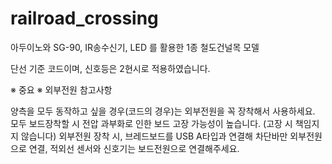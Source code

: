 # railroad_crossing
아두이노와 SG-90, IR송수신기, LED 를 활용한 1종 철도건널목 모델

단선 기준 코드이며, 신호등은 2현시로 적용하였습니다.

※ 중요 ※ 외부전원 참고사항

양측을 모두 동작하고 싶을 경우(코드의 경우)는 외부전원을 꼭 장착해서 사용하세요.
모두 보드장착할 시 전압 과부화로 인한 보드 고장 가능성이 높습니다. (고장 시 책임지지 않습니다)
외부전원 장착 시, 브레드보드를 USB A타입과 연결해 차단바만 외부전원으로 연결, 적외선 센서와 신호기는 보드전원으로 연결해주세요.

